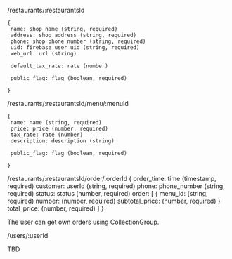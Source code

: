 

/restaurants/:restaurantsId
```
{
 name: shop name (string, required)
 address: shop address (string, required)
 phone: shop phone number (string, required)
 uid: firebase user uid (string, required)
 web_url: url (string)

 default_tax_rate: rate (number)

 public_flag: flag (boolean, required)

}
```

/restaurants/:restaurantsId/menu/:menuId
```
{
 name: name (string, required)
 price: price (number, required)
 tax_rate: rate (number) 
 description: description (string)

 public_flag: flag (boolean, required)

}
```

/restaurants/:restaurantsId/order/:orderId
{
 order_time: time (timestamp, required)
 customer: userId (string, required)
 phone: phone_number  (string, required)
 status: status (number, required)
 order: [
   {
     menu_id: (string, required)
     number: (number, required)
     subtotal_price: (number, required)
   }
   total_price: (number, required)
 ]
}

The user can get own orders using CollectionGroup.


/users/:userId

TBD

